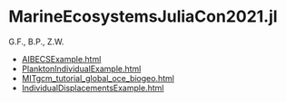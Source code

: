 # MarineEcosystemsJuliaCon2021.jl

G.F., B.P., Z.W.

- [AIBECSExample.html](AIBECSExample.html)
- [PlanktonIndividualExample.html](PlanktonIndividualExample.html)
- [MITgcm_tutorial_global_oce_biogeo.html](MITgcm_tutorial_global_oce_biogeo.html)
- [IndividualDisplacementsExample.html](IndividualDisplacementsExample.html)

